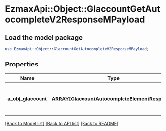 # EzmaxApi::Object::GlaccountGetAutocompleteV2ResponseMPayload

## Load the model package
```perl
use EzmaxApi::Object::GlaccountGetAutocompleteV2ResponseMPayload;
```

## Properties
Name | Type | Description | Notes
------------ | ------------- | ------------- | -------------
**a_obj_glaccount** | [**ARRAY[GlaccountAutocompleteElementResponse]**](GlaccountAutocompleteElementResponse.md) | An array of Glaccount autocomplete element response. | 

[[Back to Model list]](../README.md#documentation-for-models) [[Back to API list]](../README.md#documentation-for-api-endpoints) [[Back to README]](../README.md)


